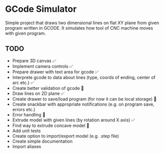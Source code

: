 # GCode Simulator

Simple project that draws two dimensional lines on flat XY plane from given program written in GCODE.
It simulates how tool of CNC machine moves with given program.

## TODO

- Prepare 3D canvas ✅
- Implement camera controls ✅
- Prepare drawer with text area for gcode ✅
- Interprete gcode to data about lines (type, coords of ending, center of arc etc.) ✅
- Create better validation of gcode 🚧
- Draw lines on 2D plane ✅
- Create drawer to save/load program (for now it can be local storage) 🚧
- Create snackbar with appropriate notifications (e.g. on program save, errors etc.)
- Error handling 🚧
- Extrude model with given lines (by rotation around X axis) ✅
- Find way to extrude concave model 🐛
- Add unit tests
- Create option to import/export model (e.g. .step file)
- Create simple documentation
- Import aliases
